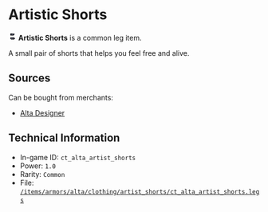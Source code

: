 # Artistic Shorts

<img src="https://raw.githubusercontent.com/Ceterai/Enternia/main/items/armors/alta/clothing/artist_shorts/icon.png" alt="Artistic Shorts icon" loading="lazy" height=16px width="auto" /> **Artistic Shorts** is a common leg item.

A small pair of shorts that helps you feel free and alive.

## Sources

Can be bought from merchants:

- [Alta Designer](https://ceterai.github.io/MyEnternia/Wiki/AltaDesigner)

## Technical Information

- In-game ID: `ct_alta_artist_shorts`
- Power: `1.0`
- Rarity: `Common`
- File: [`/items/armors/alta/clothing/artist_shorts/ct_alta_artist_shorts.legs`](https://github.com/Ceterai/Enternia/blob/main/items/armors/alta/clothing/artist_shorts/ct_alta_artist_shorts.legs)
